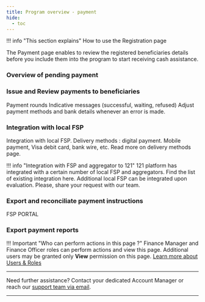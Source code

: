 ```yaml
---
title: Program overview - payment
hide:
  - toc
---
```


!!! info "This section explains"
    How to use the Registration page

The Payment page enables to review the registered beneficiaries details before you include them into the program to start receiving cash assistance.

### Overview of pending payment

### Issue and Review payments to beneficiaries

Payment rounds
Indicative messages (successful, waiting, refused)
Adjust payment methods and bank details whenever an error is made.

### Integration with local FSP

Integration with local FSP.
Delivery methods : digital payment. Mobile payment, Visa debit card, bank wire, etc. Read more on delivery methods page.

!!! info "Integration with FSP and aggregator to 121"
    121 platform has integrated with a certain number of local FSP and aggregators. Find the list of existing integration here.
    Additional local FSP can be integrated upon evaluation. Please, share your request with our team.

### Export and reconciliate payment instructions

FSP PORTAL

### Export payment reports


!!! Important "Who can perform actions in this page ?"
    Finance Manager and Finance Officer roles can perform actions and view this page. 
    Additional users may be granted only **View** permission on this page. [Learn more about Users & Roles](../users/users-roles-page.md)

___
Need further assistance? Contact your dedicated Account Manager or reach our [support team via email](mailto:support@121.global).
___
